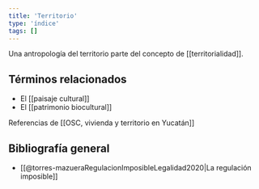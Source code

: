 ```yaml
---
title: 'Territorio'
type: 'índice'
tags: []
---
```


Una antropología del territorio parte del concepto de [[territorialidad]].

## Términos relacionados

- El [[paisaje cultural]]
- El [[patrimonio biocultural]]


Referencias de [[OSC, vivienda y territorio en Yucatán]]

## Bibliografía general

- [[@torres-mazueraRegulacionImposibleLegalidad2020|La regulación imposible]]

